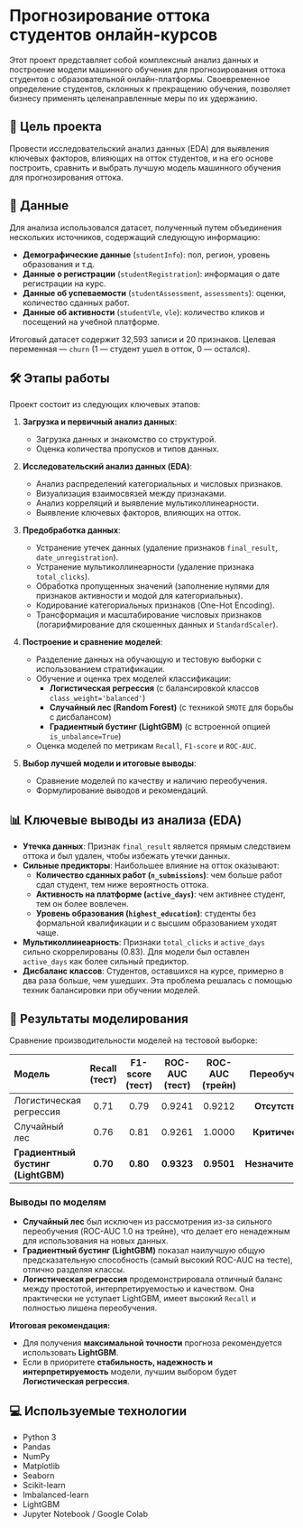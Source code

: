 # Прогнозирование оттока студентов онлайн-курсов

Этот проект представляет собой комплексный анализ данных и построение модели машинного обучения для прогнозирования оттока студентов с образовательной онлайн-платформы. Своевременное определение студентов, склонных к прекращению обучения, позволяет бизнесу применять целенаправленные меры по их удержанию.

## 🎯 Цель проекта

Провести исследовательский анализ данных (EDA) для выявления ключевых факторов, влияющих на отток студентов, и на его основе построить, сравнить и выбрать лучшую модель машинного обучения для прогнозирования оттока.

## 💾 Данные

Для анализа использовался датасет, полученный путем объединения нескольких источников, содержащий следующую информацию:
*   **Демографические данные** (`studentInfo`): пол, регион, уровень образования и т.д.
*   **Данные о регистрации** (`studentRegistration`): информация о дате регистрации на курс.
*   **Данные об успеваемости** (`studentAssessment`, `assessments`): оценки, количество сданных работ.
*   **Данные об активности** (`studentVle`, `vle`): количество кликов и посещений на учебной платформе.

Итоговый датасет содержит 32,593 записи и 20 признаков. Целевая переменная — `churn` (1 — студент ушел в отток, 0 — остался).

## 🛠️ Этапы работы

Проект состоит из следующих ключевых этапов:

1.  **Загрузка и первичный анализ данных**:
    *   Загрузка данных и знакомство со структурой.
    *   Оценка количества пропусков и типов данных.

2.  **Исследовательский анализ данных (EDA)**:
    *   Анализ распределений категориальных и числовых признаков.
    *   Визуализация взаимосвязей между признаками.
    *   Анализ корреляций и выявление мультиколлинеарности.
    *   Выявление ключевых факторов, влияющих на отток.

3.  **Предобработка данных**:
    *   Устранение утечек данных (удаление признаков `final_result`, `date_unregistration`).
    *   Устранение мультиколлинеарности (удаление признака `total_clicks`).
    *   Обработка пропущенных значений (заполнение нулями для признаков активности и модой для категориальных).
    *   Кодирование категориальных признаков (One-Hot Encoding).
    *   Трансформация и масштабирование числовых признаков (логарифмирование для скошенных данных и `StandardScaler`).

4.  **Построение и сравнение моделей**:
    *   Разделение данных на обучающую и тестовую выборки с использованием стратификации.
    *   Обучение и оценка трех моделей классификации:
        *   **Логистическая регрессия** (с балансировкой классов `class_weight='balanced'`)
        *   **Случайный лес (Random Forest)** (с техникой `SMOTE` для борьбы с дисбалансом)
        *   **Градиентный бустинг (LightGBM)** (с встроенной опцией `is_unbalance=True`)
    *   Оценка моделей по метрикам `Recall`, `F1-score` и `ROC-AUC`.

5.  **Выбор лучшей модели и итоговые выводы**:
    *   Сравнение моделей по качеству и наличию переобучения.
    *   Формулирование выводов и рекомендаций.

## 📊 Ключевые выводы из анализа (EDA)

*   **Утечка данных**: Признак `final_result` является прямым следствием оттока и был удален, чтобы избежать утечки данных.
*   **Сильные предикторы**: Наибольшее влияние на отток оказывают:
    *   **Количество сданных работ (`n_submissions`)**: чем больше работ сдал студент, тем ниже вероятность оттока.
    *   **Активность на платформе (`active_days`)**: чем активнее студент, тем он более вовлечен.
    *   **Уровень образования (`highest_education`)**: студенты без формальной квалификации и с высшим образованием уходят чаще.
*   **Мультиколлинеарность**: Признаки `total_clicks` и `active_days` сильно скоррелированы (0.83). Для модели был оставлен `active_days` как более сильный предиктор.
*   **Дисбаланс классов**: Студентов, оставшихся на курсе, примерно в два раза больше, чем ушедших. Эта проблема решалась с помощью техник балансировки при обучении моделей.

## 🚀 Результаты моделирования

Сравнение производительности моделей на тестовой выборке:

| Модель | Recall (тест) | F1-score (тест) | ROC-AUC (тест) | ROC-AUC (трейн) | Переобучение |
| :--- | :---: | :---: | :---: | :---: | :---: |
| Логистическая регрессия | 0.71 | 0.79 | 0.9241 | 0.9212 | **Отсутствует** |
| Случайный лес | 0.76 | 0.81 | 0.9261 | 1.0000 | **Критическое** |
| **Градиентный бустинг (LightGBM)** | **0.70** | **0.80** | **0.9323** | **0.9501** | **Незначительное** |

### Выводы по моделям

*   **Случайный лес** был исключен из рассмотрения из-за сильного переобучения (ROC-AUC 1.0 на трейне), что делает его ненадежным для использования на новых данных.
*   **Градиентный бустинг (LightGBM)** показал наилучшую общую предсказательную способность (самый высокий ROC-AUC на тесте), отлично разделяя классы.
*   **Логистическая регрессия** продемонстрировала отличный баланс между простотой, интерпретируемостью и качеством. Она практически не уступает LightGBM, имеет высокий `Recall` и полностью лишена переобучения.

**Итоговая рекомендация:**
*   Для получения **максимальной точности** прогноза рекомендуется использовать **LightGBM**.
*   Если в приоритете **стабильность, надежность и интерпретируемость** модели, лучшим выбором будет **Логистическая регрессия**.

## 💻 Используемые технологии
- Python 3
- Pandas
- NumPy
- Matplotlib
- Seaborn
- Scikit-learn
- Imbalanced-learn
- LightGBM
- Jupyter Notebook / Google Colab
